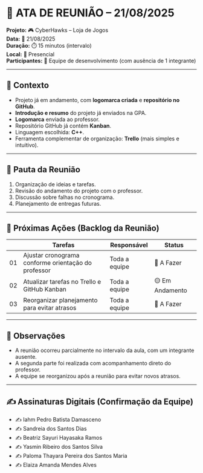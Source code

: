 # 📝 ATA DE REUNIÃO – 21/08/2025

**Projeto:** 🎮 CyberHawks – Loja de Jogos  
**Data:** 📅 21/08/2025  
**Duração:** ⏱️ 15 minutos (intervalo)  
**Local:** 📍 Presencial  
**Participantes:** 👥 Equipe de desenvolvimento (com ausência de 1 integrante)  

---

## 🎯 Contexto
- Projeto já em andamento, com **logomarca criada** e **repositório no GitHub**.  
- **Introdução e resumo** do projeto já enviados na GPA.  
- **Logomarca** enviada ao professor.  
- Repositório GitHub já contém **Kanban**.  
- Linguagem escolhida: **C++**.  
- Ferramenta complementar de organização: **Trello** (mais simples e intuitivo).  

---

## 📌 Pauta da Reunião
1. Organização de ideias e tarefas.  
2. Revisão do andamento do projeto com o professor.  
3. Discussão sobre falhas no cronograma.  
4. Planejamento de entregas futuras.  
 
---

## 🚀 Próximas Ações (Backlog da Reunião)

|     | Tarefas                                       | Responsável             | Status        |
|-----|----------------------------------------------------|-------------------------|---------------|
| 01  | Ajustar cronograma conforme orientação do professor |  Toda a equipe         | 🔴 A Fazer    |
| 02  | Atualizar tarefas no Trello e GitHub Kanban        | Toda a equipe           | 🟡 Em Andamento |
| 03  | Reorganizar planejamento para evitar atrasos       | Toda a equipe           | 🔴 A Fazer    |

---

## 📝 Observações
- A reunião ocorreu parcialmente no intervalo da aula, com um integrante ausente.  
- A segunda parte foi realizada com acompanhamento direto do professor.  
- A equipe se reorganizou após a reunião para evitar novos atrasos.  

---

## ✍️ Assinaturas Digitais (Confirmação da Equipe)
- ✍️ Iahm Pedro Batista Damasceno  
- ✍️ Sandreia dos Santos Dias  
- ✍️ Beatriz Sayuri Hayasaka Ramos  
- ✍️ Yasmin Ribeiro dos Santos Silva  
- ✍️ Paloma Thayara Pereira dos Santos Maria  
- ✍️ Elaiza Amanda Mendes Alves  
